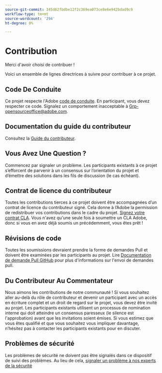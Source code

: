 ```yaml
---
source-git-commit: 345d62fbdbe12f2c369ea073ce8e6e942bdad9c9
workflow-type: tm+mt
source-wordcount: '294'
ht-degree: 0%

---
```

# Contribution

Merci d&#39;avoir choisi de contribuer !

Voici un ensemble de lignes directrices à suivre pour contribuer à ce projet.

## Code De Conduite

Ce projet respecte l&#39;Adobe [code de conduite](code-of-conduct.md). En participant, vous devez respecter ce code. Signalez un comportement inacceptable à
[Grp-opensourceoffice@adobe.com](mailto:Grp-opensourceoffice@adobe.com).

## Documentation du guide du contributeur

Consultez la [Guide du contributeur](https://experienceleague.adobe.com/docs/contributor/contributor-guide/introduction.html).

## Vous Avez Une Question ?

Commencez par signaler un problème. Les participants existants à ce projet s’efforcent de parvenir à un consensus sur l’orientation du projet et d’émettre des solutions dans les fils de discussion (le cas échéant).

## Contrat de licence du contributeur

Toutes les contributions tierces à ce projet doivent être accompagnées d’un contrat de licence du contributeur signé. Cela donne à l’Adobe la permission de redistribuer vos contributions dans le cadre du projet. [Signez votre contrat CLA](http://opensource.adobe.com/cla.html). Vous n&#39;avez qu&#39;une seule fois à soumettre un CLA Adobe, donc si vous en avez déjà soumis un précédemment, vous êtes prêt !

## Révisions de code

Toutes les soumissions devraient prendre la forme de demandes Pull et doivent être examinées par les participants au projet. Lire [Documentation de demande Pull GitHub](https://help.github.com/articles/about-pull-requests/)
pour plus d&#39;informations sur l&#39;envoi de demandes pull.

<!--
Lastly, please follow the [pull request template](PULL_REQUEST_TEMPLATE.md) when
submitting a pull request!
-->

## Du Contributeur Au Commentateur

Nous aimons les contributions de notre communauté ! Si vous souhaitez aller au-delà du rôle de contributeur et devenir un participant avec un accès en écriture complet et un droit de regard sur le projet, vous devez être invité au projet. Les participants existants utilisent un processus de nomination interne qui doit atteindre un consensus paresseux (le silence est l&#39;approbation) avant que les invitations soient émises. Si vous estimez que vous êtes qualifié et que vous souhaitez vous impliquer davantage, n’hésitez pas à contacter les participants existants pour en discuter.

## Problèmes de sécurité

Les problèmes de sécurité ne doivent pas être signalés dans ce dispositif de suivi des problèmes. Au lieu de cela, [signaler un problème à nos experts de la sécurité](https://helpx.adobe.com/security/alertus.html)
